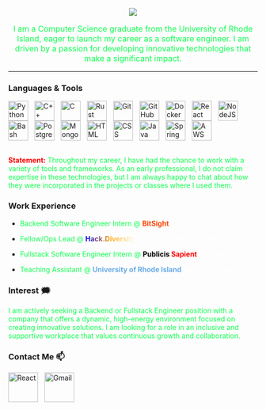 <link rel="stylesheet" href="https://cdnjs.cloudflare.com/ajax/libs/font-awesome/6.0.0-beta3/css/all.min.css">



<p align="center">
  <!-- Typing SVG by DenverCoder1 - https://github.com/DenverCoder1/readme-typing-svg -->
  <a href="https://github.com/DenverCoder1/readme-typing-svg">
    <img src="https://readme-typing-svg.demolab.com/?lines=Hi%20There%20👋,%20I%20am%20Daniel%20Diaz;
    &font=Fira%20Code&center=true&width=440&height=45&color=f75c7e&vCenter=true&pause=1000&size=22" /></a>
</p>

<p align="center" style="font-size: 16px; color:#0FFF50;">
I am a Computer Science graduate from the University of Rhode Island, eager to launch my career as a software engineer. I am driven by a passion for developing innovative technologies that make a significant impact.
</p>

--- 
### Languages & Tools

<img align="left" alt="Python" width="40px" style="padding-right:10px;" src="https://cdn.jsdelivr.net/gh/devicons/devicon/icons/python/python-plain.svg" />
<img align="left" alt="C++" width="40px" style="padding-right:10px;" src="https://cdn.jsdelivr.net/gh/devicons/devicon@latest/icons/cplusplus/cplusplus-original.svg" />
<img align="left" alt="C" width="40px" style="padding-right:10px;" src="https://cdn.jsdelivr.net/gh/devicons/devicon@latest/icons/c/c-original.svg" />
<img align="left" alt="Rust" width="40px" style="padding-right:10px;" src="https://cdn.jsdelivr.net/gh/devicons/devicon@latest/icons/rust/rust-original.svg" />
<img align="left" alt="Git" width="40px" style="padding-right:10px;" src="https://cdn.jsdelivr.net/gh/devicons/devicon/icons/git/git-original.svg" />
<img align="left" alt="GitHub" width="40px" style="padding-right:10px;" src="https://cdn.jsdelivr.net/gh/devicons/devicon/icons/github/github-original.svg" />
<img align="left" alt="Docker" width="40px" style="padding-right:10px;" src="https://cdn.jsdelivr.net/gh/devicons/devicon@latest/icons/docker/docker-original-wordmark.svg" />
<img align="left" alt="React" width="40px" style="padding-right:10px;" src="https://cdn.jsdelivr.net/gh/devicons/devicon/icons/react/react-original.svg" />
<img align="left" alt="NodeJS" width="40px" style="padding-right:10px;" src="https://cdn.jsdelivr.net/gh/devicons/devicon/icons/nodejs/nodejs-original.svg" />
<img align="left" alt="Bash" width="40px" style="padding-right:10px;" src="https://cdn.jsdelivr.net/gh/devicons/devicon/icons/bash/bash-original.svg" />
<img align="left" alt="Postgresql" width="40px" style="padding-right:10px;" src="https://cdn.jsdelivr.net/gh/devicons/devicon@latest/icons/postgresql/postgresql-original-wordmark.svg" />
<img align="left" alt="MongoDB" width="40px" style="padding-right:10px;" src="https://cdn.jsdelivr.net/gh/devicons/devicon@latest/icons/mongodb/mongodb-original-wordmark.svg" />
<img align="left" alt="HTML" width="40px" style="padding-right:10px;" src="https://cdn.jsdelivr.net/gh/devicons/devicon/icons/html5/html5-plain.svg" />
<img align="left" alt="CSS" width="40px" style="padding-right:10px;" src="https://cdn.jsdelivr.net/gh/devicons/devicon/icons/css3/css3-plain.svg" />
<img align="left" alt="Java" width="40px" style="padding-right:10px;" src="https://cdn.jsdelivr.net/gh/devicons/devicon/icons/java/java-original.svg"/>
<img align="left" alt="Spring" width="40px" style="padding-right:10px;" src="https://cdn.jsdelivr.net/gh/devicons/devicon/icons/spring/spring-original.svg" />
<img align="left" alt="AWS" width="40px" style="padding-right:10px;" src="https://cdn.jsdelivr.net/gh/devicons/devicon@latest/icons/amazonwebservices/amazonwebservices-original-wordmark.svg" />
<br style="clear: both;"/>
<br/>

<p align="left" style="color:#0FFF50;">
<strong style="color: red;">Statement:</strong> Throughout my career, I have had the chance to work with a variety of tools and frameworks. As an early professional, I do not claim expertise in these technologies, but I am always happy to chat about how they were incorporated in the projects or classes where I used them.
</p>



 ### Work Experience <i class="fas fa-briefcase" style="font-size: 25.6px; margin-left: 10px; background: linear-gradient(to bottom, brown 50%, black 50%); -webkit-background-clip: text; background-clip: text; color: transparent; animation: fa-beat 3s infinite;"></i>

 
- <p style="color:#0FFF50;">Backend Software Engineer Intern @ <strong style="color: #ff4500; font-weight: bold;">BitSight</strong> <em style="color: white;">Summer 2024</em></p>

- <p style="color:#0FFF50;">Fellow/Ops Lead @ <strong style="font-weight: bold; background: linear-gradient(to right, blue, orange, white); -webkit-background-clip: text; color: transparent;">Hack.Diversity</strong> <em style="color: white;">Jan 2024 - August 2024</em></p>

- <p style="color:#0FFF50;">Fullstack Software Engineer Intern @ <strong style="font-weight: bold; background: linear-gradient(to right, black 50%, red 50%); -webkit-background-clip: text; color: transparent;">Publicis Sapient</strong> <em style="color: white;">Summer 2023</em></p>

- <p style="color:#0FFF50;">Teaching Assistant @ <strong style="color: #68ABE8; font-weight: bold;">University of Rhode Island</strong> <em style="color: white;">Jan 2022 - May 2024</em></p> 

### Interest 🗯️
<p style="color:#0FFF50;"> I am actively seeking a Backend or Fullstack Engineer position with a company that offers a dynamic, high-energy environment focused on creating innovative solutions. I am looking for a role in an inclusive and supportive workplace that values continuous growth and collaboration.</P>
 
### Contact Me 📫
<p><a href="https://www.linkedin.com/in/daniel-diaz-pereyra/">
<img align="left" alt="React" width="60px" style="padding-right:10px;" src="https://cdn.jsdelivr.net/gh/devicons/devicon@latest/icons/linkedin/linkedin-original.svg" />
</p>
<p>
  <a href="mailto:danieldiaz041100@gmail.com">
    <img align="left" alt="Gmail" width="60px" style="padding-right:10px;" src="https://ssl.gstatic.com/ui/v1/icons/mail/rfr/gmail.ico" />
  </a>
</p>
